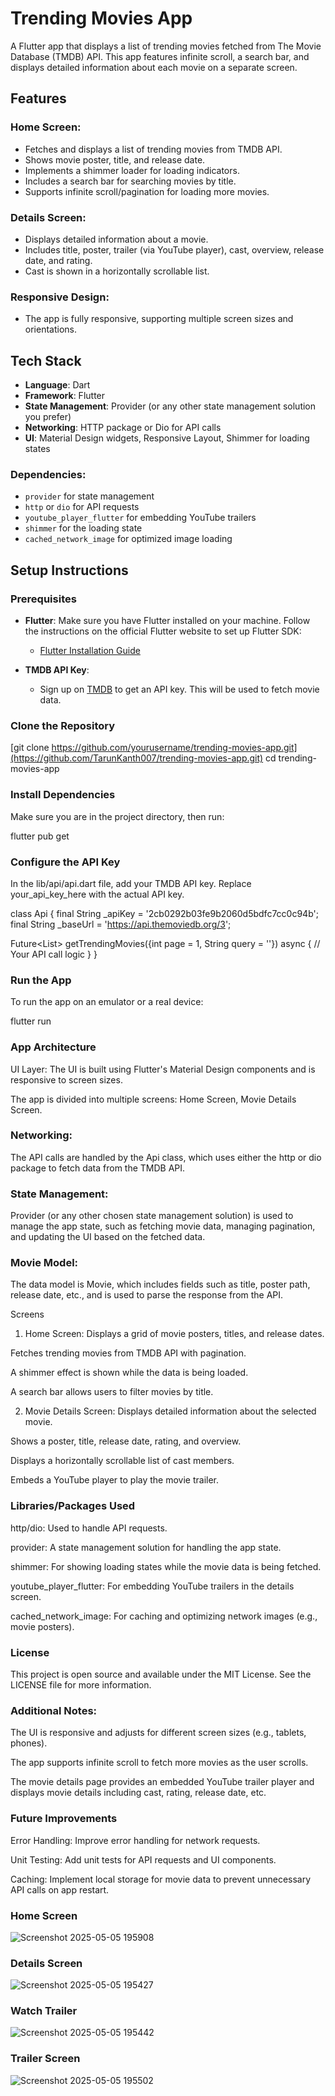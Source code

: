 # Trending Movies App

A Flutter app that displays a list of trending movies fetched from The Movie Database (TMDB) API. This app features infinite scroll, a search bar, and displays detailed information about each movie on a separate screen.

## Features

### Home Screen:
- Fetches and displays a list of trending movies from TMDB API.
- Shows movie poster, title, and release date.
- Implements a shimmer loader for loading indicators.
- Includes a search bar for searching movies by title.
- Supports infinite scroll/pagination for loading more movies.

### Details Screen:
- Displays detailed information about a movie.
- Includes title, poster, trailer (via YouTube player), cast, overview, release date, and rating.
- Cast is shown in a horizontally scrollable list.

### Responsive Design:
- The app is fully responsive, supporting multiple screen sizes and orientations.

## Tech Stack

- **Language**: Dart
- **Framework**: Flutter
- **State Management**: Provider (or any other state management solution you prefer)
- **Networking**: HTTP package or Dio for API calls
- **UI**: Material Design widgets, Responsive Layout, Shimmer for loading states

### Dependencies:
- `provider` for state management
- `http` or `dio` for API requests
- `youtube_player_flutter` for embedding YouTube trailers
- `shimmer` for the loading state
- `cached_network_image` for optimized image loading

## Setup Instructions

### Prerequisites

- **Flutter**: Make sure you have Flutter installed on your machine. Follow the instructions on the official Flutter website to set up Flutter SDK:
    - [Flutter Installation Guide](https://flutter.dev/docs/get-started/install)

- **TMDB API Key**:
    - Sign up on [TMDB](https://www.themoviedb.org/) to get an API key. This will be used to fetch movie data.

### Clone the Repository

[git clone https://github.com/yourusername/trending-movies-app.git](https://github.com/TarunKanth007/trending-movies-app.git)
cd trending-movies-app

### Install Dependencies
Make sure you are in the project directory, then run:

flutter pub get

### Configure the API Key
In the lib/api/api.dart file, add your TMDB API key. Replace your_api_key_here with the actual API key.

class Api {
  final String _apiKey = '2cb0292b03fe9b2060d5bdfc7cc0c94b';
  final String _baseUrl = 'https://api.themoviedb.org/3';

  Future<List<Movie>> getTrendingMovies({int page = 1, String query = ''}) async {
    // Your API call logic
  }
}
  ### Run the App
To run the app on an emulator or a real device:

flutter run

### App Architecture
UI Layer:
The UI is built using Flutter's Material Design components and is responsive to screen sizes.

The app is divided into multiple screens: Home Screen, Movie Details Screen.

### Networking:
The API calls are handled by the Api class, which uses either the http or dio package to fetch data from the TMDB API.

### State Management:
Provider (or any other chosen state management solution) is used to manage the app state, such as fetching movie data, managing pagination, and updating the UI based on the fetched data.

### Movie Model:
The data model is Movie, which includes fields such as title, poster path, release date, etc., and is used to parse the response from the API.

Screens
1. Home Screen:
Displays a grid of movie posters, titles, and release dates.

Fetches trending movies from TMDB API with pagination.

A shimmer effect is shown while the data is being loaded.

A search bar allows users to filter movies by title.

2. Movie Details Screen:
Displays detailed information about the selected movie.

Shows a poster, title, release date, rating, and overview.

Displays a horizontally scrollable list of cast members.

Embeds a YouTube player to play the movie trailer.

### Libraries/Packages Used
http/dio: Used to handle API requests.

provider: A state management solution for handling the app state.

shimmer: For showing loading states while the movie data is being fetched.

youtube_player_flutter: For embedding YouTube trailers in the details screen.

cached_network_image: For caching and optimizing network images (e.g., movie posters).

### License
This project is open source and available under the MIT License. See the LICENSE file for more information.

### Additional Notes:
The UI is responsive and adjusts for different screen sizes (e.g., tablets, phones).

The app supports infinite scroll to fetch more movies as the user scrolls.

The movie details page provides an embedded YouTube trailer player and displays movie details including cast, rating, release date, etc.

### Future Improvements
Error Handling: Improve error handling for network requests.

Unit Testing: Add unit tests for API requests and UI components.

Caching: Implement local storage for movie data to prevent unnecessary API calls on app restart.
### Home Screen
![Screenshot 2025-05-05 195908](https://github.com/user-attachments/assets/ce6d9f02-d703-4352-9df5-312101f21857)

### Details Screen 
![Screenshot 2025-05-05 195427](https://github.com/user-attachments/assets/9147b1f5-3989-47ae-9b39-e4a9821bf976)

### Watch Trailer
![Screenshot 2025-05-05 195442](https://github.com/user-attachments/assets/34557090-6e20-4226-bb91-51ded1027eef)

### Trailer Screen
![Screenshot 2025-05-05 195502](https://github.com/user-attachments/assets/51e21cc7-9946-491a-8073-1a8f59bfb3c7)
